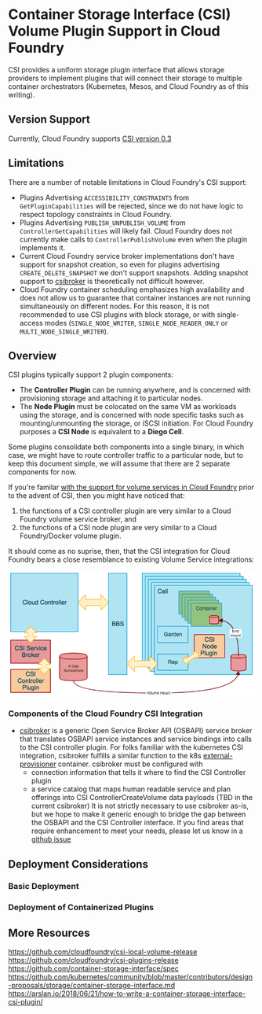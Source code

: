 # Container Storage Interface (CSI) Volume Plugin Support in Cloud Foundry

CSI provides a uniform storage plugin interface that allows storage providers to implement plugins that will connect their storage to multiple container orchestrators (Kubernetes, Mesos, and Cloud Foundry as of this writing).

## Version Support
Currently, Cloud Foundry supports [CSI version 0.3](https://github.com/container-storage-interface/spec/tree/v0.3.0)

## Limitations
There are a number of notable limitations in Cloud Foundry's CSI support:
* Plugins Advertising `ACCESSIBILITY_CONSTRAINTS` from `GetPluginCapabilities` will be rejected, since we do not have logic to respect topology constraints in Cloud Foundry.
* Plugins Advertising `PUBLISH_UNPUBLISH_VOLUME` from `ControllerGetCapabilities` will likely fail.  Cloud Foundry does not currently make calls to `ControllerPublishVolume` even when the plugin implements it.
* Current Cloud Foundry service broker implementations don't have support for snapshot creation, so even for plugins advertising `CREATE_DELETE_SNAPSHOT` we don't support snapshots.  Adding snapshot support to [csibroker](https://github.com/cloudfoundry/csibroker) is theoretically not difficult however.
* Cloud Foundry container scheduling emphasizes high availability and does not allow us to guarantee that container instances are not running simultaneously on different nodes.  For this reason, it is not recommended to use CSI plugins with block storage, or with single-access modes (`SINGLE_NODE_WRITER`, `SINGLE_NODE_READER_ONLY` or `MULTI_NODE_SINGLE_WRITER`).

## Overview
CSI plugins typically support 2 plugin components:
* The **Controller Plugin** can be running anywhere, and is concerned with provisioning storage and attaching it to particular nodes.
* The **Node Plugin** must be colocated on the same VM as workloads using the storage, and is concerned with node specific tasks such as mounting/unmounting the storage, or iSCSI initiation.  For Cloud Foundry purposes a **CSI Node** is equivalent to a **Diego Cell**.

Some plugins consolidate both components into a single binary, in which case, we might have to route controller traffic to a particular node, but to keep this document simple, we will assume that there are 2 separate components for now.

If you're familar [with the support for volume services in Cloud Foundry](http://bit.ly/cf-persi-overview) prior to the advent of CSI, then you might have noticed that:

1) the functions of a CSI controller plugin are very similar to a Cloud Foundry volume service broker, and
1) the functions of a CSI node plugin are very similar to a Cloud Foundry/Docker volume plugin.

It should come as no suprise, then, that the CSI integration for Cloud Foundry bears a close resemblance to existing Volume Service integrations:

![CSI in Cloud Foundry Diagram](images/CSI-CS.png)

### Components of the Cloud Foundry CSI Integration

* [csibroker](https://github.com/cloudfoundry/csibroker) is a generic Open Service Broker API (OSBAPI) service broker that translates OSBAPI service instances and service bindings into calls to the CSI controller plugin.  For folks familiar with the kubernetes CSI integration, csibroker fulfills a similar function to the k8s [external-provisioner](https://github.com/kubernetes-csi/external-provisioner) container. csibroker must be configured with 
  - connection information that tells it where to find the CSI Controller plugin 
  - a service catalog that maps human readable service and plan offerings into CSI ControllerCreateVolume data payloads (TBD in the current csibroker)
  It is not strictly necessary to use csibroker as-is, but we hope to make it generic enough to bridge the gap between the OSBAPI and the CSI Controller interface.  If you find areas that require enhancement to meet your needs, please let us know in a [github issue](https://github.com/cloudfoundry/csi-plugins-release/issues)

## Deployment Considerations

### Basic Deployment

### Deployment of Containerized Plugins

## More Resources
https://github.com/cloudfoundry/csi-local-volume-release
https://github.com/cloudfoundry/csi-plugins-release
https://github.com/container-storage-interface/spec
https://github.com/kubernetes/community/blob/master/contributors/design-proposals/storage/container-storage-interface.md
https://arslan.io/2018/06/21/how-to-write-a-container-storage-interface-csi-plugin/

